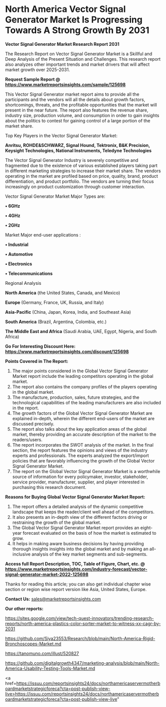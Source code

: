 # North America Vector Signal Generator Market Is Progressing Towards A Strong Growth By 2031

<strong>Vector Signal Generator Market Research Report 2031</strong>

The Research Report on Vector Signal Generator Market is a Skillful and Deep Analysis of the Present Situation and Challenges. This research report also analyzes other important trends and market drivers that will affect market growth over 2025-2031.

<strong>Request Sample Report @ <a href=https://www.marketreportsinsights.com/sample/125698>https://www.marketreportsinsights.com/sample/125698</a></strong>

This Vector Signal Generator market report aims to provide all the participants and the vendors will all the details about growth factors, shortcomings, threats, and the profitable opportunities that the market will present in the near future. The report also features the revenue share, industry size, production volume, and consumption in order to gain insights about the politics to contest for gaining control of a large portion of the market share.

Top Key Players in the Vector Signal Generator Market:

<strong>Anritsu, ROHDE&SCHWARZ, Signal Hound, Tektronix, B&K Precision, Keysight Technologies, National Instruments, Teledyne Technologies</strong>

The Vector Signal Generator Industry is severely competitive and fragmented due to the existence of various established players taking part in different marketing strategies to increase their market share. The vendors operating in the market are profiled based on price, quality, brand, product differentiation, and product portfolio. The vendors are turning their focus increasingly on product customization through customer interaction.

Vector Signal Generator Market Major Types are:

<strong>• 6GHz

• 4GHz

• 2GHz</strong>

Market Major end-user applications :

<strong>• Industrial

• Automotive

• Electronics

• Telecommunications</strong>

Regional Analysis

</u><strong><b>North America</b></strong> (the United States, Canada, and Mexico)

<strong><b>Europe </b></strong>(Germany, France, UK, Russia, and Italy)

<strong><b>Asia-Pacific</b></strong> (China, Japan, Korea, India, and Southeast Asia)

<strong><b>South America</b></strong> (Brazil, Argentina, Colombia, etc.)

<strong><b>The Middle East and Africa</b></strong> (Saudi Arabia, UAE, Egypt, Nigeria, and South Africa)

<strong>Go For Interesting Discount Here: <a href=https://www.marketreportsinsights.com/discount/125698>https://www.marketreportsinsights.com/discount/125698</a></strong>

<strong>Points Covered in The Report:</strong>
<ol>
  <li>The major points considered in the Global Vector Signal Generator Market report include the leading competitors operating in the global market.</li>
  <li>The report also contains the company profiles of the players operating in the global market.</li>
  <li>The manufacture, production, sales, future strategies, and the technological capabilities of the leading manufacturers are also included in the report.</li>
  <li>The growth factors of the Global Vector Signal Generator Market are explained in-depth, wherein the different end-users of the market are discussed precisely.</li>
  <li>The report also talks about the key application areas of the global market, thereby providing an accurate description of the market to the readers/users.</li>
  <li>The report incorporates the SWOT analysis of the market. In the final section, the report features the opinions and views of the industry experts and professionals. The experts analyzed the export/import policies that are favorably influencing the growth of the Global Vector Signal Generator Market.</li>
  <li>The report on the Global Vector Signal Generator Market is a worthwhile source of information for every policymaker, investor, stakeholder, service provider, manufacturer, supplier, and player interested in purchasing this research document.</li>
</ol>
<strong>Reasons for Buying Global Vector Signal Generator Market Report:</strong>

<ol>
  <li>The report offers a detailed analysis of the dynamic competitive landscape that keeps the reader/client well ahead of the competitors.</li>
  <li>It also presents an in-depth view of the different factors driving or restraining the growth of the global market.</li>
  <li>The Global Vector Signal Generator Market report provides an eight-year forecast evaluated on the basis of how the market is estimated to grow.</li>
  <li>It helps in making aware business decisions by having providing thorough insights insights into the global market and by making an all-inclusive analysis of the key market segments and sub-segments.</li>
</ol>
<strong>Access full Report Description, TOC, Table of Figure, Chart, etc. @ <a href=https://www.marketreportsinsights.com/industry-forecast/vector-signal-generator-market-2022-125698>https://www.marketreportsinsights.com/industry-forecast/vector-signal-generator-market-2022-125698</a></strong>


Thanks for reading this article; you can also get individual chapter wise section or region wise report version like Asia, United States, Europe.

<strong>Contact Us:</strong>
sales@marketreportsinsights.com

<strong>Our other reports:</strong>

<a href=https://sites.google.com/view/tech-quest-innovators/trending-research-reports/north-america-plastics-color-sorter-market-to-witness-xx-cagr-by-2031>https://sites.google.com/view/tech-quest-innovators/trending-research-reports/north-america-plastics-color-sorter-market-to-witness-xx-cagr-by-2031</a>

<a href=https://github.com/Siya23553/Research/blob/main/North-America-Rigid-Bronchoscopes-Market.md>https://github.com/Siya23553/Research/blob/main/North-America-Rigid-Bronchoscopes-Market.md</a>

<a href=https://tanomuno.com/illust/520827>https://tanomuno.com/illust/520827</a>

<a href=https://github.com/digitalgrowth4347/marketing-analysis/blob/main/North-America-Usability-Testing-Tools-Market.md>https://github.com/digitalgrowth4347/marketing-analysis/blob/main/North-America-Usability-Testing-Tools-Market.md</a>

<a href=https://issuu.com/reportsinsights24/docs/northamericaservermotherboardmarketstrategicforeca?cta=post-publish-view-live>https://issuu.com/reportsinsights24/docs/northamericaservermotherboardmarketstrategicforeca?cta=post-publish-view-live</a>"
